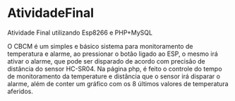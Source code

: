 # AtividadeFinal
Atividade Final utilizando Esp8266 e PHP+MySQL

O CBCM é um simples e básico sistema para monitoramento de temperatura e alarme, ao pressionar o botão ligado ao ESP, 
o mesmo irá ativar o alarme, que pode ser disparado de acordo com precisão de distância do sensor HC-SR04. Na página php, 
é feito o controle do tempo de monitoramento da temperature e distância que o sensor irá disparar o alarme, 
além de conter um gráfico com os 8 últimos valores de temperatura aferidos.
